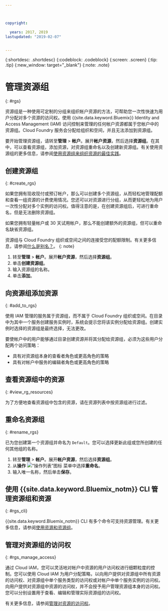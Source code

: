 ```yaml
---



copyright:

  years: 2017, 2019
lastupdated: "2019-02-07"


---
```


{:shortdesc: .shortdesc}
{:codeblock: .codeblock}
{:screen: .screen}
{:tip: .tip}
{:new_window: target="_blank"}
{:note: .note}

# 管理资源组
{: #rgs}

资源组是一种使用可定制的分组来组织帐户资源的方法，可帮助您一次性快速为用户分配对多个资源的访问权。使用 {{site.data.keyword.Bluemix}} Identity and Access Management (IAM) 访问控制来管理的任何帐户资源都属于您帐户中的资源组。Cloud Foundry 服务会分配给组织和空间，并且无法添加到资源组。

要开始管理资源组，请转至**管理** &gt; **帐户**。展开**帐户资源**，然后选择**资源组**。在其中，可以查看资源组，添加资源，对资源组重命名以及创建新资源组。有关使用资源组的更多信息，请参阅[使用资源组来组织资源的最佳实践](/docs/resources?topic=resources-bp_resourcegroups)。


## 创建资源组
{: #create_rgs}

如果您拥有现收现付或预订帐户，那么可以创建多个资源组，从而轻松地管理配额和查看一组资源的计费使用情况。您还可以对资源进行分组，从而更轻松地为用户一次性分配对多个实例的访问权。值得注意的是，在创建资源组后，可进行重命名，但是无法删除资源组。

如果您拥有轻量帐户或 30 天试用帐户，那么不能创建额外的资源组，但可以重命名缺省资源组。

资源组与 Cloud Foundry 组织或空间之间的连接受您的配额限制。有关更多信息，请参阅[什么是别名？](/docs/resources?topic=resources-connect_app#what_is_alias)。
{: note}

1. 转至**管理** &gt; **帐户**。展开**帐户资源**，然后选择**资源组**。 
2. 单击**创建资源组**。
3. 输入资源组的名称。
4. 单击**添加**。

## 向资源组添加资源
{: #add_to_rgs}

使用 IAM 管理的服务属于资源组，而不属于 Cloud Foundry 组织或空间。在目录中为其中一个服务创建服务实例时，系统会提示您将该实例分配给资源组。创建实例时选择的资源组是最终选择，无法更改。

要使帐户中的用户能够通过目录创建资源并将其分配给资源组，必须为这些用户分配两个访问策略：

* 具有对资源组本身的查看者角色或更高角色的策略
* 具有对帐户中服务的编辑者角色或更高角色的策略

## 查看资源组中的资源
{: #view_rg_resources}

为了方便地查看资源组中包含的资源，请在资源列表中按资源组进行过滤。

## 重命名资源组
{: #rename_rgs}

已为您创建第一个资源组并命名为 `Default`。您可以选择更新此组或您所创建的任何其他组的名称。

1. 转至**管理** &gt; **帐户**。展开**帐户资源**，然后选择**资源组**。 
2. 从**操作** ![“操作列表”图标](../icons/action-menu-icon.svg) 菜单中选择**重命名**。
3. 输入唯一名称，然后单击**保存**。

## 使用 {{site.data.keyword.Bluemix_notm}} CLI 管理资源组和资源
{: #rgs_cli}

{{site.data.keyword.Bluemix_notm}} CLI 有多个命令可支持资源管理。有关更多信息，请参阅[使用资源和资源组](/docs/cli/reference/ibmcloud?topic=cloud-cli-ibmcloud_commands_resource#ibmcloud_commands_resource)。

## 管理对资源组的访问权
{: #rgs_manage_access}

通过 Cloud IAM，您可以灵活地对帐户中资源的用户访问权进行细颗粒度的控制。您可以使用 Cloud IAM 为用户分配策略，以向用户提供对资源组中所有资源的访问权、对资源组中单个服务类型的访问权或对帐户中单个服务实例的访问权。向用户提供对资源组中资源的访问权，并不会授予用户管理资源组本身的访问权。您可以分别设置用于查看、编辑和管理实际资源组的访问权。

有关更多信息，请参阅[管理对资源的访问权](/docs/iam?topic=iam-iammanidaccser)。
